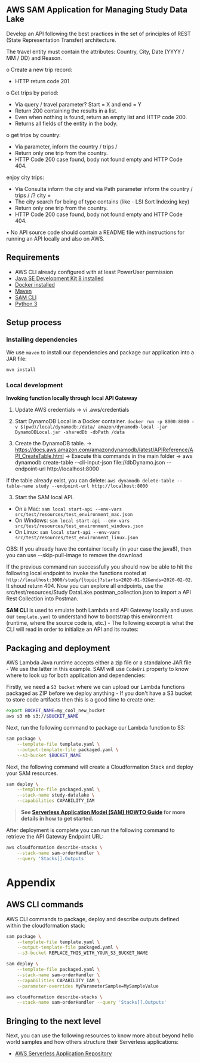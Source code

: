 ## AWS SAM Application for Managing Study Data Lake

Develop an API following the best practices in the set of
principles of REST (State Representation Transfer) architecture.

The travel entity must contain the attributes: Country, City, Date (YYYY / MM / DD) and Reason.

o Create a new trip record:
- HTTP return code 201


o Get trips by period:
- Via query / travel parameter? Start = X and end = Y
- Return 200 containing the results in a list.
- Even when nothing is found, return an empty list and
HTTP code 200.
- Returns all fields of the entity in the body.


o get trips by country:
- Via parameter, inform the country / trips / <Country>
- Return only one trip from the country.
- HTTP Code 200 case found, body not found
empty and HTTP Code 404.


enjoy city trips:
- Via Consulta inform the city and via Path parameter inform the
country / trips / <Country> /? city ​​= <City>
- The city search for being of type contains (like - LSI Sort
Indexing key)
- Return only one trip from the country.
- HTTP Code 200 case found, body not found
empty and HTTP Code 404.

• No API source code should contain a README file with
instructions for running an API locally and also on AWS.

## Requirements

* AWS CLI already configured with at least PowerUser permission
* [Java SE Development Kit 8 installed](http://www.oracle.com/technetwork/java/javase/downloads/jdk8-downloads-2133151.html)
* [Docker installed](https://www.docker.com/community-edition)
* [Maven](https://maven.apache.org/install.html)
* [SAM CLI](https://github.com/awslabs/aws-sam-cli)
* [Python 3](https://docs.python.org/3/)

## Setup process

### Installing dependencies

We use `maven` to install our dependencies and package our application into a JAR file:

```bash
mvn install
```

### Local development

**Invoking function locally through local API Gateway**

1. Update AWS credentials
      -> vi .aws/credentials

2. Start DynamoDB Local in a Docker container. `docker run -p 8000:8000 -v $(pwd)/local/dynamodb:/data/ amazon/dynamodb-local -jar DynamoDBLocal.jar -sharedDb -dbPath /data`

3. Create the DynamoDB table. 
      -> https://docs.aws.amazon.com/amazondynamodb/latest/APIReference/API_CreateTable.html
      -> Execute this commands in the main folder
      -> aws dynamodb create-table --cli-input-json file://dbDynamo.json --endpoint-url http://localhost:8000

If the table already exist, you can delete: `aws dynamodb delete-table --table-name study --endpoint-url http://localhost:8000`

3. Start the SAM local API.
 - On a Mac: `sam local start-api --env-vars src/test/resources/test_environment_mac.json`
 - On Windows: `sam local start-api --env-vars src/test/resources/test_environment_windows.json`
 - On Linux: `sam local start-api --env-vars src/test/resources/test_environment_linux.json`
 
 OBS:  If you already have the container locally (in your case the java8), then you can use --skip-pull-image to remove the download

If the previous command ran successfully you should now be able to hit the following local endpoint to
invoke the functions rooted at `http://localhost:3000/study/{topic}?starts=2020-01-02&ends=2020-02-02`.
It shoud return 404. Now you can explore all endpoints, use the src/test/resources/Study DataLake.postman_collection.json to import a API Rest Collection into Postman.

**SAM CLI** is used to emulate both Lambda and API Gateway locally and uses our `template.yaml` to
understand how to bootstrap this environment (runtime, where the source code is, etc.) - The
following excerpt is what the CLI will read in order to initialize an API and its routes:


## Packaging and deployment

AWS Lambda Java runtime accepts either a zip file or a standalone JAR file - We use the latter in
this example. SAM will use `CodeUri` property to know where to look up for both application and
dependencies:

Firstly, we need a `S3 bucket` where we can upload our Lambda functions packaged as ZIP before we
deploy anything - If you don't have a S3 bucket to store code artifacts then this is a good time to
create one:

```bash
export BUCKET_NAME=my_cool_new_bucket
aws s3 mb s3://$BUCKET_NAME
```

Next, run the following command to package our Lambda function to S3:

```bash
sam package \
    --template-file template.yaml \
    --output-template-file packaged.yaml \
    --s3-bucket $BUCKET_NAME
```

Next, the following command will create a Cloudformation Stack and deploy your SAM resources.

```bash
sam deploy \
    --template-file packaged.yaml \
    --stack-name study-datalake \
    --capabilities CAPABILITY_IAM
```

> **See [Serverless Application Model (SAM) HOWTO Guide](https://github.com/awslabs/serverless-application-model/blob/master/HOWTO.md) for more details in how to get started.**

After deployment is complete you can run the following command to retrieve the API Gateway Endpoint URL:

```bash
aws cloudformation describe-stacks \
    --stack-name sam-orderHandler \
    --query 'Stacks[].Outputs'
```

# Appendix

## AWS CLI commands

AWS CLI commands to package, deploy and describe outputs defined within the cloudformation stack:

```bash
sam package \
    --template-file template.yaml \
    --output-template-file packaged.yaml \
    --s3-bucket REPLACE_THIS_WITH_YOUR_S3_BUCKET_NAME

sam deploy \
    --template-file packaged.yaml \
    --stack-name sam-orderHandler \
    --capabilities CAPABILITY_IAM \
    --parameter-overrides MyParameterSample=MySampleValue

aws cloudformation describe-stacks \
    --stack-name sam-orderHandler --query 'Stacks[].Outputs'
```

## Bringing to the next level

Next, you can use the following resources to know more about beyond hello world samples and how others
structure their Serverless applications:

* [AWS Serverless Application Repository](https://aws.amazon.com/serverless/serverlessrepo/)
